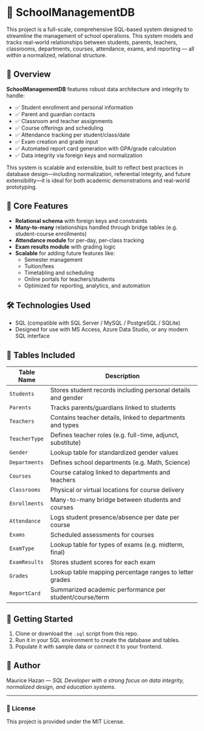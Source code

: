 # 🏫 SchoolManagementDB

This project is a full-scale, comprehensive SQL-based system designed to streamline the management of school operations. 
This system models and tracks real-world relationships between students, parents, teachers, classrooms, departments, courses, attendance, exams, and reporting — all within a normalized, relational structure.

## 📘 Overview

**SchoolManagementDB** features robust data architecture and integrity to handle:

- ✅ Student enrollment and personal information
- ✅ Parent and guardian contacts  
- ✅ Classroom and teacher assignments  
- ✅ Course offerings and scheduling  
- ✅ Attendance tracking per student/class/date  
- ✅ Exam creation and grade input  
- ✅ Automated report card generation with GPA/grade calculation
- ✅ Data integrity via foreign keys and normalization
  

This system is scalable and extensible, built to reflect best practices in database design—including normalization, referential integrity, and future extensibility—it is ideal for both academic demonstrations and real-world prototyping.

## 📂 Core Features

- **Relational schema** with foreign keys and constraints
- **Many-to-many** relationships handled through bridge tables (e.g. student-course enrollments)
- **Attendance module** for per-day, per-class tracking
- **Exam results module** with grading logic
- **Scalable** for adding future features like:
  - Semester management
  - Tuition/fees
  - Timetabling and scheduling
  - Online portals for teachers/students
  - Optimized for reporting, analytics, and automation

## 🛠️ Technologies Used

- SQL (compatible with SQL Server / MySQL / PostgreSQL / SQLite)
- Designed for use with MS Access, Azure Data Studio, or any modern SQL interface

## 🧩 Tables Included

| Table Name       | Description |
|------------------|-------------|
| `Students`       | Stores student records including personal details and gender |
| `Parents`        | Tracks parents/guardians linked to students |
| `Teachers`       | Contains teacher details, linked to departments and types |
| `TeacherType`    | Defines teacher roles (e.g. full-time, adjunct, substitute) |
| `Gender`         | Lookup table for standardized gender values |
| `Departments`    | Defines school departments (e.g. Math, Science) |
| `Courses`        | Course catalog linked to departments and teachers |
| `Classrooms`     | Physical or virtual locations for course delivery |
| `Enrollments`    | Many-to-many bridge between students and courses |
| `Attendance`     | Logs student presence/absence per date per course |
| `Exams`          | Scheduled assessments for courses |
| `ExamType`       | Lookup table for types of exams (e.g. midterm, final) |
| `ExamResults`    | Stores student scores for each exam |
| `Grades`         | Lookup table mapping percentage ranges to letter grades |
| `ReportCard`     | Summarized academic performance per student/course/term |

## 🚀 Getting Started

1. Clone or download the `.sql` script from this repo.
2. Run it in your SQL environment to create the database and tables.
3. Populate it with sample data or connect it to your frontend.

## 🧠 Author

Maurice Hazan — *SQL Developer with a strong focus on data integrity, normalized design, and education systems.*

---

### 📌 License

This project is provided under the MIT License.

